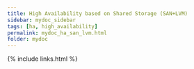 ```yaml
---
title: High Availability based on Shared Storage (SAN+LVM)
sidebar: mydoc_sidebar
tags: [ha, high_availability]
permalink: mydoc_ha_san_lvm.html
folder: mydoc
---
```


{% include links.html %}
